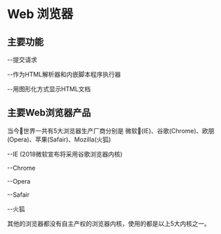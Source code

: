 # Web 浏览器

## 主要功能

--提交请求

--作为HTML解析器和内嵌脚本程序执行器

--用图形化方式显示HTML文档

## 主要Web浏览器产品

当今世界一共有5大浏览器生产厂商分别是 微软(IE)、谷歌(Chrome)、欧朋(Opera)、苹果(Safair)、Mozilla(火狐)

--IE (2018微软宣布将采用谷歌浏览器内核)

--Chrome

--Opera

--Safair

--火狐

其他的浏览器都没有自主产权的浏览器内核，使用的都是以上5大内核之一。
